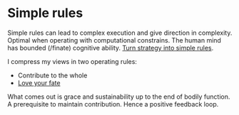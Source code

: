 # Simple rules
Simple rules can lead to complex execution and give direction in complexity. Optimal when operating with computational constrains. The human mind has bounded (/finate) cognitive ability. [Turn strategy into simple rules](https://hbr.org/2001/01/strategy-as-simple-rules).

I compress my views in two operating rules:
* Contribute to the whole
* [Love your fate](https://en.wikipedia.org/wiki/Stoicism)

What comes out is grace and sustainability up to the end of bodily function. A prerequisite to maintain contribution. Hence a positive feedback loop.